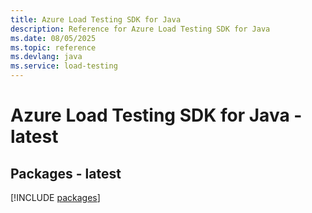 ```yaml
---
title: Azure Load Testing SDK for Java
description: Reference for Azure Load Testing SDK for Java
ms.date: 08/05/2025
ms.topic: reference
ms.devlang: java
ms.service: load-testing
---
```

# Azure Load Testing SDK for Java - latest
## Packages - latest
[!INCLUDE [packages](load-testing-index.md)]